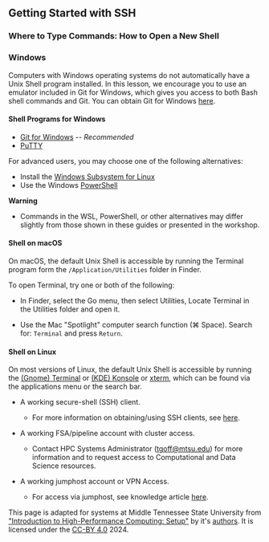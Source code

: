## Getting Started with SSH

### Where to Type Commands: How to Open a New Shell

### Windows

Computers with Windows operating systems do not automatically have a Unix Shell program installed. In this lesson, we encourage you to use an emulator included in Git for Windows, which gives you access to both Bash shell commands and Git. You can obtain Git for Windows <a href="[git_windows_url]">here</a>.

#### Shell Programs for Windows

* <a href="[git_windows_url]">Git for Windows</a> -- *Recommended*
* <a href="[putty_url]">PuTTY</a>

For advanced users, you may choose one of the following alternatives:

* Install the <a href="[wsl_url]">Windows Subsystem for Linux</a>
* Use the Windows <a href="[powershell_url]">PowerShell</a>

**Warning** 

* Commands in the WSL, PowerShell, or other alternatives may differ slightly from those shown in these guides or presented in the workshop.

#### Shell on macOS

On macOS, the default Unix Shell is accessible by running the Terminal program form the `/Application/Utilities` folder in Finder.

To open Terminal, try one or both of the following:

* In Finder, select the Go menu, then select Utilities, Locate Terminal in the Utilities folder and open it.

* Use the Mac "Spotlight" computer search function (&#8984; Space). Search for: `Terminal` and press `Return`.

#### Shell on Linux

On most versions of Linux, the default Unix Shell is accessible by running the <a href="[gnome_term_url]">(Gnome) Terminal</a> or <a href="[kde_term_url]">(KDE) Konsole</a> or <a href="[xterm_url]">xterm</a>, which can be found via the applications menu or the search bar.

* A working secure-shell (SSH) client.

     * For more information on obtaining/using SSH clients, see <a href="">here</a>.

* A working FSA/pipeline account with cluster access. 
     
     * Contact HPC Systems Administrator (tgoff@mtsu.edu) for more information and to request access to Computational and Data Science resources.

* A working jumphost account or VPN Access.

     *  For access via jumphost, see knowledge article <a href="[jumphost_kb_url]">here</a>.

This page is adapted for systems at Middle Tennessee State University from <a href="[setup_article_url]">"Introduction to High-Performance Computing: Setup"</a> by it's <a href="[carpentry_incubator_authors_url]">authors</a>. It is licensed under the <a href="[cc_by_url]">CC-BY 4.0</a> 2024.

[jumphost_kb_url]: https://help.mtsu.edu/kb?id=kb_article_view&sysparm_article=KB0010238
[setup_article_url]: https://carpentries-incubator.github.io/hpc-intro/setup.html
[carpentry_incubator_authors_url]: https://carpentries-incubator.github.io/hpc-intro/
[cc_by_url]: https://creativecommons.org/licenses/by/4.0/
[git_windows_url]: https://git-scm.com/download/win
[powershell_url]: https://docs.microsoft.com/en-us/powershell/scripting/learn/remoting/ssh-remoting-in-powershell-core?view=powershell-7
[wsl_url]: https://docs.microsoft.com/en-us/windows/wsl/install-win10
[gnome_term_url]: https://help.gnome.org/users/gnome-terminal/stable/
[kde_term_url]: https://konsole.kde.org/
[xterm_url]: https://en.wikipedia.org/wiki/Xterm